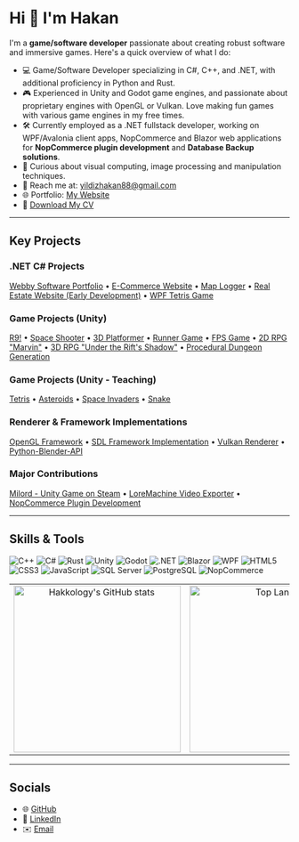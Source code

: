 # Hi 👋 I'm Hakan

I'm a **game/software developer** passionate about creating robust software and immersive games. Here's a quick overview of what I do:

- 💻 Game/Software Developer specializing in C#, C++, and .NET, with additional proficiency in Python and Rust.
- 🎮 Experienced in Unity and Godot game engines, and passionate about proprietary engines with OpenGL or Vulkan. Love making fun games with various game engines in my free times.
- 🛠️ Currently employed as a .NET fullstack developer, working on WPF/Avalonia client apps, NopCommerce and Blazor web applications for **NopCommerce plugin development** and **Database Backup solutions**.
- 🌱 Curious about visual computing, image processing and manipulation techniques.
- 📧 Reach me at: yildizhakan88@gmail.com
- 🌐 Portfolio: [My Website](https://webbysoftinit.com)
- 📄 [Download My CV](https://flowcv.com/resume/b96nb87j5g)

---
## Key Projects

### .NET C# Projects
[Webby Software Portfolio](https://github.com/Hakkology/Web-WebbySoftware) • [E-Commerce Website](https://github.com/Hakkology/Web-E-Commerce-Website) • [Map Logger](https://github.com/Hakkology/Web-MapLogger) • [Real Estate Website (Early Development)](https://github.com/Hakkology/CS-Real-Estate-Site-Concept) • [WPF Tetris Game](https://github.com/Hakkology/WPF-Tetris-Game)

### Game Projects (Unity)
[R9!](https://hakkology.itch.io/r9) • [Space Shooter](https://github.com/Hakkology/FatalX-Type-Shooter) • [3D Platformer](https://github.com/Hakkology/Unity-CookingGame) • [Runner Game](https://github.com/Hakkology/Unity-Stack-the-Cubes) • [FPS Game](https://github.com/Hakkology/Unity-FPSProject) • [2D RPG "Marvin"](https://github.com/Hakkology/Unity-2D-RPG-Marvin) • [3D RPG "Under the Rift's Shadow"](https://github.com/Hakkology/Unity-Under-the-Rift-s-Shadow) • [Procedural Dungeon Generation](https://github.com/Hakkology/Unity-Procedural-Generation)



### Game Projects (Unity - Teaching)
[Tetris](https://github.com/Hakkology/Unity-Tetris) • [Asteroids](https://github.com/Hakkology/Unity-Asteroids) • [Space Invaders](https://github.com/Hakkology/Unity-SpaceInvaders) • [Snake](https://github.com/Hakkology/Unity-Snake) 

### Renderer & Framework Implementations
[OpenGL Framework](https://github.com/Hakkology/OpenGL-Framework) • [SDL Framework Implementation](https://github.com/Hakkology/SDL-Framework-Implementation) • [Vulkan Renderer](https://github.com/Hakkology/Vulkan-API) • [Python-Blender-API](https://github.com/Hakkology/Python-Blender-API)

### Major Contributions
[Milord - Unity Game on Steam](https://store.steampowered.com/app/2455460/Milord/) • [LoreMachine Video Exporter](https://www.loremachine.world) • [NopCommerce Plugin Development](https://nopcommerce.com)


---

## Skills & Tools
![C++](https://img.shields.io/badge/-C++-00599C?style=flat-square&logo=c%2B%2B&logoColor=white)
![C#](https://img.shields.io/badge/-C%23-239120?style=flat-square&logo=c-sharp&logoColor=white)
![Rust](https://img.shields.io/badge/-Rust-000000?style=flat-square&logo=rust&logoColor=white)
![Unity](https://img.shields.io/badge/-Unity-000000?style=flat-square&logo=unity&logoColor=white)
![Godot](https://img.shields.io/badge/-Godot-478CBF?style=flat-square&logo=godot-engine&logoColor=white)
![.NET](https://img.shields.io/badge/-.NET-512BD4?style=flat-square&logo=.net&logoColor=white)
![Blazor](https://img.shields.io/badge/-Blazor-512BD4?style=flat-square&logo=blazor&logoColor=white)
![WPF](https://img.shields.io/badge/-WPF-512BD4?style=flat-square&logo=windows&logoColor=white)
![HTML5](https://img.shields.io/badge/-HTML5-E34F26?style=flat-square&logo=html5&logoColor=white)
![CSS3](https://img.shields.io/badge/-CSS3-1572B6?style=flat-square&logo=css3&logoColor=white)
![JavaScript](https://img.shields.io/badge/-JavaScript-F7DF1E?style=flat-square&logo=javascript&logoColor=black)
![SQL Server](https://img.shields.io/badge/-SQL%20Server-CC2927?style=flat-square&logo=microsoft-sql-server&logoColor=white)
![PostgreSQL](https://img.shields.io/badge/-PostgreSQL-4169E1?style=flat-square&logo=postgresql&logoColor=white)
![NopCommerce](https://img.shields.io/badge/-NopCommerce-0073D4?style=flat-square&logo=nopcommerce&logoColor=white)

<table align="center" width="100%" cellpadding="0" cellspacing="0">
  <tr>
    <td width="74%" align="center">
      <a href="https://github.com/hakkology/github-readme-stats">
        <img
          src="https://github-readme-stats.vercel.app/api?username=hakkology&show_icons=true&theme=tokyonight&width=750"
          height="300"
          alt="Hakkology's GitHub stats"
        />
      </a>
    </td>
    <td width="26%" align="center">
      <a href="https://github.com/hakkology">
        <img
          src="https://github-readme-stats.vercel.app/api/top-langs?username=hakkology&layout=pie&theme=tokyonight&width=250"
          height="300"
          alt="Top Langs"
        />
      </a>
    </td>
  </tr>
</table>

---

## Socials
- 🌐 [GitHub](https://github.com/Hakkology)
- 🔗 [LinkedIn](https://www.linkedin.com/in/hakan-yildiz-029845132/)
- ✉️ [Email](mailto:yildizhakan88@gmail.com)
